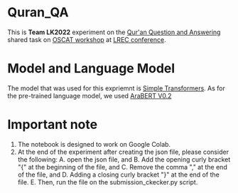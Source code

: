 # Quran_QA

This is **Team LK2022** experiment on the [Qur'an Question and Answering](https://sites.google.com/view/quran-qa-2022) shared task on [OSCAT workshop](https://osact-lrec.github.io/) at [LREC conference](https://lrec2022.lrec-conf.org/en/).

# Model and Language Model
The model that was used for this expriemnt is [Simple Transformers](https://simpletransformers.ai/). As for the pre-trained language model, we used [AraBERT V0.2](https://github.com/aub-mind/arabert)

# Important note
1. The notebook is designed to work on Google Colab.
2. At the end of the experiment after creating the json file, please consider the following:
  A. open the json file, and
  B. Add the opening curly bracket "{" at the beginning of the file, and
  C. Remove the comma "," at the end of the file, and
  D. Adding a closing curly bracket "}" at the end of the file. 
  E. Then, run the file on the submission_ckecker.py script.

